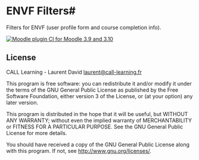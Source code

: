 # ENVF Filters#

Filters for ENVF (user profile form and course completion info).

[![Moodle plugin CI for Moodle 3.9 and 3.10](https://github.com/call-learning/moodle-filter_envf/actions/workflows/main.yml/badge.svg)](https://github.com/call-learning/moodle-filter_envf/actions/workflows/main.yml)

## License ##

CALL Learning - Laurent David <laurent@call-learning.fr>

This program is free software: you can redistribute it and/or modify it under
the terms of the GNU General Public License as published by the Free Software
Foundation, either version 3 of the License, or (at your option) any later
version.

This program is distributed in the hope that it will be useful, but WITHOUT ANY
WARRANTY; without even the implied warranty of MERCHANTABILITY or FITNESS FOR A
PARTICULAR PURPOSE.  See the GNU General Public License for more details.

You should have received a copy of the GNU General Public License along with
this program.  If not, see <http://www.gnu.org/licenses/>.
